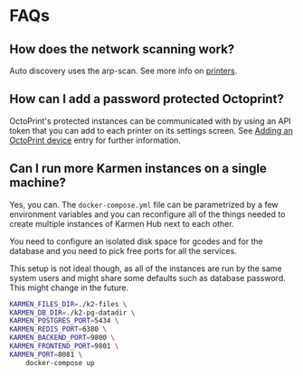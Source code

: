 # FAQs

## How does the network scanning work?

Auto discovery uses the arp-scan. See more info on [printers](printers.md?id=automatic-printer-discovery).

## How can I add a password protected Octoprint?

OctoPrint's protected instances can be communicated with by using an API token
that you can add to each printer on its settings screen. See [Adding an
OctoPrint device](printers.md?id=adding-an-octoprint-device) entry for further
information.

## Can I run more Karmen instances on a single machine?

Yes, you can. The `docker-compose.yml` file can be parametrized by a few
environment variables and you can reconfigure all of the things needed to
create multiple instances of Karmen Hub next to each other.

You need to configure an isolated disk space for gcodes and for the database and
you need to pick free ports for all the services.

This setup is not ideal though, as all of the instances are run by the same system users
and might share some defaults such as database password. This might change in the future.

```bash
KARMEN_FILES_DIR=./k2-files \
KARMEN_DB_DIR=./k2-pg-datadir \
KARMEN_POSTGRES_PORT=5434 \
KARMEN_REDIS_PORT=6380 \
KARMEN_BACKEND_PORT=9800 \
KARMEN_FRONTEND_PORT=9801 \
KARMEN_PORT=8081 \
    docker-compose up
```
